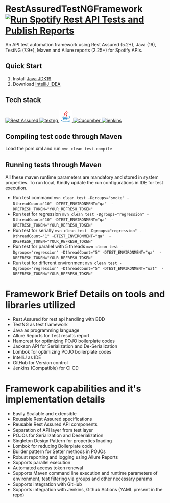# RestAssuredTestNGFramework [![Run Spotify Rest API Tests and Publish Reports](https://github.com/NagarjunaSK-Git/BaseRestAPITestFramework/actions/workflows/restapitests.yml/badge.svg?branch=master)](https://github.com/NagarjunaSK-Git/BaseRestAPITestFramework/actions/workflows/restapitests.yml)
An API test automation framework using Rest Assured (5.2+), Java (19), TestNG (7.9+), Maven and Allure reports (2.25+)
for Spotify APIs.

## Quick Start
1) Install [Java JDK19](https://www.oracle.com/java/technologies/javase/jdk19-archive-downloads.html)
2) Download [IntelliJ IDEA](https://www.jetbrains.com/idea/download/)

## Tech stack
<a href="https://rest-assured.io/" target="_blank" rel="noreferrer"> 
<img src="https://avatars.githubusercontent.com/u/19369327?s=200&v=4" alt="Rest Assured" width="40" height="40"/> </a>
<a href="https://testng.org/" target="_blank" rel="noreferrer"> 
<img src="https://avatars.githubusercontent.com/u/12528662?s=200&v=4" alt="testng" width="40" height="40"/> </a>
<a href="https://www.java.com" target="_blank" rel="noreferrer">
<img src="https://raw.githubusercontent.com/devicons/devicon/master/icons/java/java-original.svg" alt="java" width="40" height="40"/> </a>
<a href="https://allurereport.org/" target="_blank" rel="noreferrer">
<img src="https://allurereport.org/public/img/allure-report.svg" alt="Cucumber" width="40" height="40"/> </a>
<a href="https://www.jenkins.io" target="_blank" rel="noreferrer"> 
<img src="https://www.vectorlogo.zone/logos/jenkins/jenkins-icon.svg" alt="jenkins" width="40" height="40"/> </a> 


## Compiling test code through Maven
 Load the pom.xml and run `mvn clean test-compile`

## Running tests through Maven
All these maven runtime parameters are mandatory and stored in system properties.
To run local, Kindly update the run configurations in IDE for test execution.

* Run test command `mvn clean test -Dgroups="smoke" -DthreadCount="10" -DTEST_ENVIRONMENT="qa"  -DREFRESH_TOKEN="YOUR_REFRESH_TOKEN"`
* Run test for regression `mvn clean test -Dgroups="regression" -DthreadCount="10" -DTEST_ENVIRONMENT="qa"  -DREFRESH_TOKEN="YOUR_REFRESH_TOKEN"`
* Run test for serially `mvn clean test -Dgroups="regression" -DthreadCount="1" -DTEST_ENVIRONMENT="qa"  -DREFRESH_TOKEN="YOUR_REFRESH_TOKEN"`
* Run test for parallel with 5 threads `mvn clean test -Dgroups="regression" -DthreadCount="5" -DTEST_ENVIRONMENT="qa"  -DREFRESH_TOKEN="YOUR_REFRESH_TOKEN"`
* Run test for different environment `mvn clean test -Dgroups="regression" -DthreadCount="5" -DTEST_ENVIRONMENT="uat"  -DREFRESH_TOKEN="YOUR_REFRESH_TOKEN"`

Framework Brief Details on tools and libraries utilized
=================================================
- Rest Assured for rest api handling with BDD
- TestNG as test framework 
- Java as programming language
- Allure Reports for Test results report
- Hamcrest for optimizing POJO boilerplate codes
- Jackson API for Serialization and De-Serialization
- Lombok for optimizing POJO boilerplate codes
- IntelliJ as IDE
- GitHub for Version control
- Jenkins (Compatible) for CI CD

Framework capabilities and it's implementation details
=========================================
- Easily Scalable and extensible
- Reusable Rest Assured specifications
- Reusable Rest Assured API components
- Separation of API layer from test layer
- POJOs for Serialization and Deserialization
- Singleton Design Pattern for properties loading
- Lombok for reducing Boilerplate code
- Builder pattern for Setter methods in POJOs
- Robust reporting and logging using Allure Reports
- Supports parallel execution
- Automated access token renewal
- Supports Maven command line execution and runtime parameters of environment, test filtering via groups and other necessary params
- Supports integration with GitHub
- Supports integration with Jenkins, Github Actions (YAML present in the repo)

